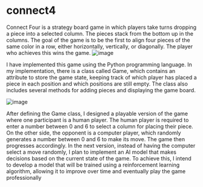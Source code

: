 # connect4
Connect Four is a strategy board game in which players take turns dropping a piece into a selected column. The pieces stack from the bottom up in the columns. The goal of the game is to be the first to align four pieces of the same color in a row, either horizontally, vertically, or diagonally. The player who achieves this wins the game.
![image](https://github.com/user-attachments/assets/d38e0f6b-a253-4e27-99fc-2eec33dd1357)

I have implemented this game using the Python programming language. In my implementation, there is a class called Game, which contains an attribute to store the game state, keeping track of which player has placed a piece in each position and which positions are still empty. The class also includes several methods for adding pieces and displaying the game board.

![image](https://github.com/user-attachments/assets/36deb78b-0c3f-4da5-ad5d-e334b05759ee)

After defining the Game class, I designed a playable version of the game where one participant is a human player. The human player is required to enter a number between 0 and 6 to select a column for placing their piece. On the other side, the opponent is a computer player, which randomly generates a number between 0 and 6 to make its move. The game then progresses accordingly.
In the next version, instead of having the computer select a move randomly, I plan to implement an AI model that makes decisions based on the current state of the game.
To achieve this, I intend to develop a model that will be trained using a reinforcement learning algorithm, allowing it to improve over time and eventually play the game professionally




